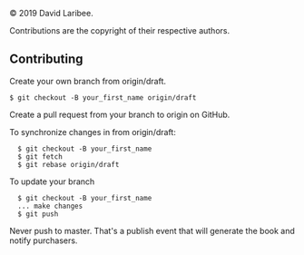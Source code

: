 &copy; 2019 David Laribee.

Contributions are the copyright of their respective authors.

## Contributing

Create your own branch from origin/draft.

`$ git checkout -B your_first_name origin/draft`

Create a pull request from your branch to origin on GitHub.

To synchronize changes in from origin/draft:
```
  $ git checkout -B your_first_name
  $ git fetch
  $ git rebase origin/draft
```

To update your branch
```
  $ git checkout -B your_first_name
  ... make changes
  $ git push
```

Never push to master. That's a publish event that will generate the book and notify purchasers.